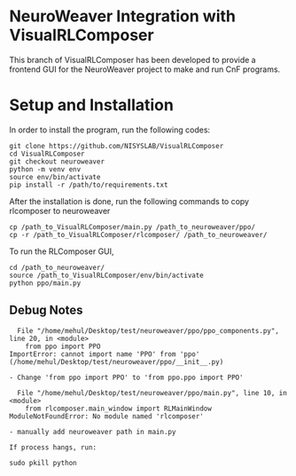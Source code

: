 # NeuroWeaver Integration with VisualRLComposer
This branch of VisualRLComposer has been developed to provide a frontend GUI for the NeuroWeaver project to make and run CnF programs.

# Setup and Installation
In order to install the program, run the following codes:
```
git clone https://github.com/NISYSLAB/VisualRLComposer
cd VisualRLComposer
git checkout neuroweaver
python -m venv env
source env/bin/activate
pip install -r /path/to/requirements.txt
```
After the installation is done, run the following commands to copy rlcomposer to neuroweaver
```
cp /path_to_VisualRLComposer/main.py /path_to_neuroweaver/ppo/
cp -r /path_to_VisualRLComposer/rlcomposer/ /path_to_neuroweaver/
```
To run the RLComposer GUI,
```
cd /path_to_neuroweaver/
source /path_to_VisualRLComposer/env/bin/activate
python ppo/main.py
```

## Debug Notes

```
  File "/home/mehul/Desktop/test/neuroweaver/ppo/ppo_components.py", line 20, in <module>
    from ppo import PPO
ImportError: cannot import name 'PPO' from 'ppo' (/home/mehul/Desktop/test/neuroweaver/ppo/__init__.py)

- Change 'from ppo import PPO' to 'from ppo.ppo import PPO'
```

```
  File "/home/mehul/Desktop/test/neuroweaver/ppo/main.py", line 10, in <module>
    from rlcomposer.main_window import RLMainWindow
ModuleNotFoundError: No module named 'rlcomposer'

- manually add neuroweaver path in main.py
```

```
If process hangs, run:

sudo pkill python
```


